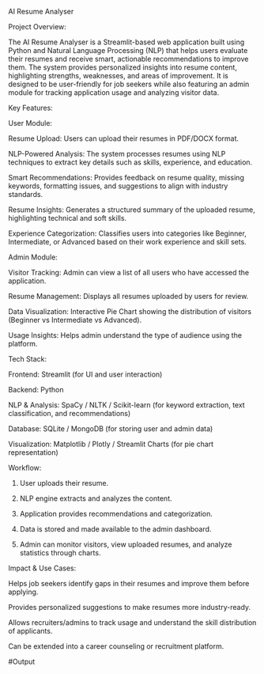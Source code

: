 AI Resume Analyser

Project Overview:

The AI Resume Analyser is a Streamlit-based web application built using Python and Natural Language Processing (NLP) that helps users evaluate their resumes and receive smart, actionable recommendations to improve them. The system provides personalized insights into resume content, highlighting strengths, weaknesses, and areas of improvement. It is designed to be user-friendly for job seekers while also featuring an admin module for tracking application usage and analyzing visitor data.

Key Features:

User Module:

Resume Upload: Users can upload their resumes in PDF/DOCX format.

NLP-Powered Analysis: The system processes resumes using NLP techniques to extract key details such as skills, experience, and education.

Smart Recommendations: Provides feedback on resume quality, missing keywords, formatting issues, and suggestions to align with industry standards.

Resume Insights: Generates a structured summary of the uploaded resume, highlighting technical and soft skills.

Experience Categorization: Classifies users into categories like Beginner, Intermediate, or Advanced based on their work experience and skill sets.

Admin Module:

Visitor Tracking: Admin can view a list of all users who have accessed the application.

Resume Management: Displays all resumes uploaded by users for review.

Data Visualization: Interactive Pie Chart showing the distribution of visitors (Beginner vs Intermediate vs Advanced).

Usage Insights: Helps admin understand the type of audience using the platform.

Tech Stack:

Frontend: Streamlit (for UI and user interaction)

Backend: Python

NLP & Analysis: SpaCy / NLTK / Scikit-learn (for keyword extraction, text classification, and recommendations)

Database: SQLite / MongoDB (for storing user and admin data)

Visualization: Matplotlib / Plotly / Streamlit Charts (for pie chart representation)

Workflow:

1. User uploads their resume.

2. NLP engine extracts and analyzes the content.

3. Application provides recommendations and categorization.

4. Data is stored and made available to the admin dashboard.

5. Admin can monitor visitors, view uploaded resumes, and analyze statistics through charts.

Impact & Use Cases:

Helps job seekers identify gaps in their resumes and improve them before applying.

Provides personalized suggestions to make resumes more industry-ready.

Allows recruiters/admins to track usage and understand the skill distribution of applicants.

Can be extended into a career counseling or recruitment platform.


#Output



